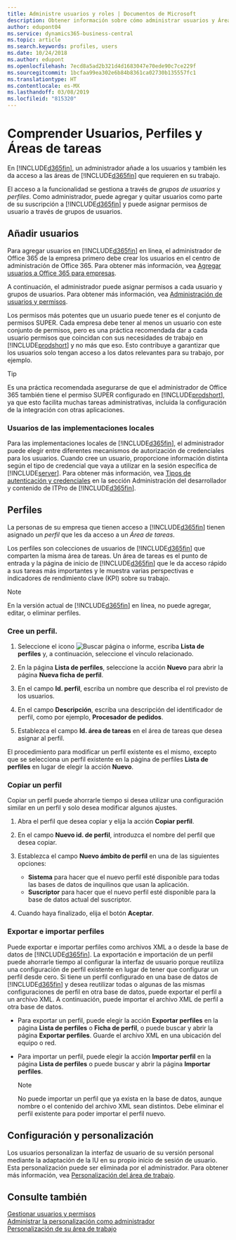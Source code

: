 ```yaml
---
title: Administre usuarios y roles | Documentos de Microsoft
description: Obtener información sobre cómo administrar usuarios y Áreas de tareas en Business Central.
author: edupont04
ms.service: dynamics365-business-central
ms.topic: article
ms.search.keywords: profiles, users
ms.date: 10/24/2018
ms.author: edupont
ms.openlocfilehash: 7ecd8a5ad2b321d4d1683047e70ede90c7ce229f
ms.sourcegitcommit: 1bcfaa99ea302e6b84b8361ca02730b135557fc1
ms.translationtype: HT
ms.contentlocale: es-MX
ms.lasthandoff: 03/08/2019
ms.locfileid: "815320"
---
```

# <a name="understanding-users-profiles-and-role-centers"></a>Comprender Usuarios, Perfiles y Áreas de tareas

En [!INCLUDE[d365fin](includes/d365fin_md.md)], un administrador añade a los usuarios y también les da acceso a las áreas de [!INCLUDE[d365fin](includes/d365fin_md.md)] que requieren en su trabajo.  

El acceso a la funcionalidad se gestiona a través de *grupos de usuarios* y *perfiles*. Como administrador, puede agregar y quitar usuarios como parte de su suscripción a [!INCLUDE[d365fin](includes/d365fin_md.md)] y puede asignar permisos de usuario a través de grupos de usuarios.  

## <a name="adding-users"></a>Añadir usuarios

Para agregar usuarios en [!INCLUDE[d365fin](includes/d365fin_md.md)] en línea, el administrador de Office 365 de la empresa primero debe crear los usuarios en el centro de administración de Office 365. Para obtener más información, vea [Agregar usuarios a Office 365 para empresas](https://aka.ms/CreateOffice365Users).

A continuación, el administrador puede asignar permisos a cada usuario y grupos de usuarios. Para obtener más información, vea [Administración de usuarios y permisos](ui-how-users-permissions.md).  

Los permisos más potentes que un usuario puede tener es el conjunto de permisos SUPER. Cada empresa debe tener al menos un usuario con este conjunto de permisos, pero es una práctica recomendada dar a cada usuario permisos que coincidan con sus necesidades de trabajo en [!INCLUDE[prodshort](includes/prodshort.md)] y no más que eso. Esto contribuye a garantizar que los usuarios solo tengan acceso a los datos relevantes para su trabajo, por ejemplo.  

> [!TIP]
> Es una práctica recomendada asegurarse de que el administrador de Office 365 también tiene el permiso SUPER configurado en [!INCLUDE[prodshort](includes/prodshort.md)], ya que esto facilita muchas tareas administrativas, incluida la configuración de la integración con otras aplicaciones.

### <a name="users-of-on-premises-deployments"></a>Usuarios de las implementaciones locales

Para las implementaciones locales de [!INCLUDE[d365fin](includes/d365fin_md.md)], el administrador puede elegir entre diferentes mecanismos de autorización de credenciales para los usuarios. Cuando cree un usuario, proporcione información distinta según el tipo de credencial que vaya a utilizar en la sesión específica de [!INCLUDE[server](includes/server.md)]. Para obtener más información, vea [Tipos de autenticación y credenciales](/dynamics365/business-central/dev-itpro/administration/users-credential-types) en la sección Administración del desarrollador y contenido de ITPro de [!INCLUDE[d365fin](includes/d365fin_md.md)].  

## <a name="profiles"></a>Perfiles

La personas de su empresa que tienen acceso a [!INCLUDE[d365fin](includes/d365fin_md.md)] tienen asignado un *perfil* que les da acceso a un *Área de tareas*.

Los perfiles son colecciones de usuarios de [!INCLUDE[d365fin](includes/d365fin_md.md)] que comparten la misma área de tareas. Un área de tareas es el punto de entrada y la página de inicio de [!INCLUDE[d365fin](includes/d365fin_md.md)] que le da acceso rápido a sus tareas más importantes y le muestra varias perspectivas e indicadores de rendimiento clave (KPI) sobre su trabajo.  

> [!NOTE]  
>  En la versión actual de [!INCLUDE[d365fin](includes/d365fin_md.md)] en línea, no puede agregar, editar, o eliminar perfiles.  

### <a name="CreateProfile"></a>Cree un perfil.

1.  Seleccione el icono ![Buscar página o informe](media/ui-search/search_small.png "icono Buscar página o informe"), escriba **Lista de perfiles** y, a continuación, seleccione el vínculo relacionado.  

2.  En la página **Lista de perfiles**, seleccione la acción **Nuevo** para abrir la página **Nueva ficha de perfil**.  

3.  En el campo **Id. perfil**, escriba un nombre que describa el rol previsto de los usuarios.  

4.  En el campo **Descripción**, escriba una descripción del identificador de perfil, como por ejemplo, **Procesador de pedidos**.  

5.  Establezca el campo **Id. área de tareas** en el área de tareas que desea asignar al perfil.  

El procedimiento para modificar un perfil existente es el mismo, excepto que se selecciona un perfil existente en la página de perfiles **Lista de perfiles** en lugar de elegir la acción **Nuevo**.  


### <a name="copy-a-profile"></a>Copiar un perfil
Copiar un perfil puede ahorrarle tiempo si desea utilizar una configuración similar en un perfil y solo desea modificar algunos ajustes.

1.  Abra el perfil que desea copiar y elija la acción **Copiar perfil**.

2.  En el campo **Nuevo id. de perfil**, introduzca el nombre del perfil que desea copiar.

3.  Establezca el campo **Nuevo ámbito de perfil** en una de las siguientes opciones:

    - **Sistema** para hacer que el nuevo perfil esté disponible para todas las bases de datos de inquilinos que usan la aplicación.
    - **Suscriptor** para hacer que el nuevo perfil esté disponible para la base de datos actual del suscriptor.
4. Cuando haya finalizado, elija el botón **Aceptar**.

### <a name="ExportImportProfile"></a>Exportar e importar perfiles

Puede exportar e importar perfiles como archivos XML a o desde la base de datos de [!INCLUDE[d365fin](includes/d365fin_md.md)]. La exportación e importación de un perfil puede ahorrarle tiempo al configurar la interfaz de usuario porque reutiliza una configuración de perfil existente en lugar de tener que configurar un perfil desde cero. Si tiene un perfil configurado en una base de datos de [!INCLUDE[d365fin](includes/d365fin_md.md)] y desea reutilizar todas o algunas de las mismas configuraciones de perfil en otra base de datos, puede exportar el perfil a un archivo XML. A continuación, puede importar el archivo XML de perfil a otra base de datos.

-   Para exportar un perfil, puede elegir la acción **Exportar perfiles** en la página **Lista de perfiles** o **Ficha de perfil**, o puede buscar y abrir la página **Exportar perfiles**. Guarde el archivo XML en una ubicación del equipo o red.

-   Para importar un perfil, puede elegir la acción **Importar perfil** en la página **Lista de perfiles** o puede buscar y abrir la página **Importar perfiles**. 

    > [!NOTE]  
    >  No puede importar un perfil que ya exista en la base de datos, aunque nombre o el contenido del archivo XML sean distintos. Debe eliminar el perfil existente para poder importar el perfil nuevo.


## <a name="configuration-and-personalization"></a>Configuración y personalización
<!--The concept of UI customization in [!INCLUDE[d365fin](includes/d365fin_md.md)] is divided in two:  

-   Configuration, performed by the administrator  

-   Personalization, performed by users  

The administrator configures the user interface for multiple users by customizing the user interface for a profile that the users are assigned to.  -->

Los usuarios personalizan la interfaz de usuario de su versión personal mediante la adaptación de la IU en su propio inicio de sesión de usuario. Esta personalización puede ser eliminada por el administrador. Para obtener más información, vea [Personalización del área de trabajo](ui-personalization-user.md).  

## <a name="see-also"></a>Consulte también  
[Gestionar usuarios y permisos](ui-how-users-permissions.md)  
[Administrar la personalización como administrador](ui-personalization-manage.md)  
[Personalización de su área de trabajo](ui-personalization-user.md)  
